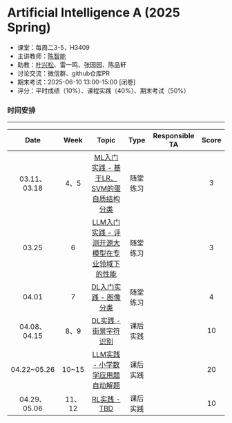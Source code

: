 Artificial Intelligence A (2025 Spring)
==========================

- 课堂：每周二3-5，H3409
- 主讲教师：[陈智能](https://zhinchenfd.github.io)
- 助教：[叶兴松](https://yesianrohn.github.io)、雷一鸣、张园园、陈品轩
- 讨论交流：微信群、github仓库PR
- 期末考试：2025-06-10 13:00-15:00 [闭卷]
- 评分：平时成绩（10%）、课程实践（40%）、期末考试（50%）

### 时间安排
----------

|  Date  | Week  |                  Topic                   |   Type   | Responsible TA | Score |
| :----: | :---: | :--------------------------------------: | :------: | :------------: | :---: |
| 03.11、03.18  |   4、5   | [ML入门实践 - 基于LR、SVM的蛋白质结构分类]()         | 随堂练习 |              | 3 |
| 03.25  |   6   | [LLM入门实践 - 评测开源大模型在专业领域下的性能]()                   | 随堂练习 |              | 3 |
| 04.01  |   7   | [DL入门实践 - 图像分类]()                   | 随堂练习 |             | 4 |
| 04.08、04.15  |   8、9   | [DL实践 - 街景字符识别]()                      | 课后实践 |              | 10 |
| 04.22~05.26  |   10~15   | [LLM实践 - 小学数学应用题自动解题]()            | 课后实践 |              | 20 |
| 04.29、05.06  |   11、12   | [RL实践 - TBD]()                    | 课后实践 |              | 10 |

